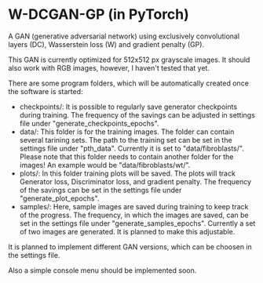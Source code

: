 # W-DCGAN-GP (in PyTorch)
 
 A GAN (generative adversarial network) using exclusively convolutional layers (DC), Wasserstein loss (W) and gradient penalty (GP).

 This GAN is currently optimized for 512x512 px grayscale images. It should also work with RGB images, however, I haven't tested that yet. 

 There are some program folders, which will be automatically created once the software is started:
 
 - checkpoints/: It is possible to regularly save generator checkpoints during training. The frequency of the savings can be adjusted in settings file under "generate_checkpoints_epochs".
 - data/: This folder is for the training images. The folder can contain several tarining sets. The path to the training set can be set in the settings file under "pth_data". Currently it is set to "data/fibroblasts/". Please note that this folder needs to contain another folder for the images! An example would be "data/fibroblasts/wt/".
 - plots/: In this folder training plots will be saved. The plots will track Generator loss, Discriminator loss, and gradient penalty. The frequency of the savings can be set in the settings file under "generate_plot_epochs".
 - samples/: Here, sample images are saved during training to keep track of the progress. The frequency, in which the images are saved, can be set in the settings file under "generate_samples_epochs". Currently a set of two images are generated. It is planned to make this adjustable.

 It is planned to implement different GAN versions, which can be choosen in the settings file. 

 Also a simple console menu should be implemented soon.
